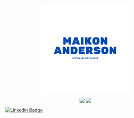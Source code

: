 <p align="center">
  <a href="#">
    <img align="center" width="280" src="user-name.png" />
  </a>
</p>

<p align="center">
  <a>
    <img
      align="center"
      src="https://github-readme-stats.vercel.app/api/top-langs/?username=MaikonLima&layout=compact"
    />
  </a>
  <a>
    <img
      align="center"
      height="165"
      src="https://github-readme-stats.vercel.app/api?username=MaikonLima&count_private=true&show_icons=true&custom_title=Github%20Status&hide=issues"
    />
  </a>
</p>


<!--## Hi there! <img src="https://raw.githubusercontent.com/iampavangandhi/iampavangandhi/master/gifs/Hi.gif" width="30px"></h2>-->

<!--<p align="center">
    <a></a>
</p>-->

<!-- [![Github Badge](https://img.shields.io/badge/-Github-000?style=flat-square&logo=Github&logoColor=white&link=https://github.com/MaikonLima)](https://github.com/MaikonLima) -->
[![Linkedin Badge](https://img.shields.io/badge/-LinkedIn-blue?style=flat-square&logo=Linkedin&logoColor=white&link=http://www.linkedin.com/in/maikon-anderson-388810127/)](http://www.linkedin.com/in/maikon-anderson-388810127/)

